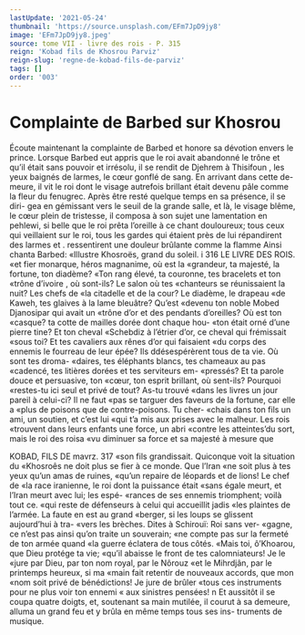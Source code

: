```yaml
---
lastUpdate: '2021-05-24'
thumbnail: 'https://source.unsplash.com/EFm7JpD9jy8'
image: 'EFm7JpD9jy8.jpeg'
source: tome VII - livre des rois - P. 315
reign: 'Kobad fils de Khosrou Parviz'
reign-slug: 'regne-de-kobad-fils-de-parviz'
tags: []
order: '003'
---
```


# Complainte de Barbed sur Khosrou

Écoute maintenant la complainte de Barbed et honore sa dévotion envers le prince. Lorsque Barbed eut appris que le roi avait abandonné le trône et qu’il était sans pouvoir et irrésolu, il se rendit de Djehrem à Thisifoun , les yeux baignés de larmes,
le cœur gonflé de sang. En arrivant dans cette de- meure, il vit le roi dont le visage autrefois brillant était devenu pâle comme la fleur du fenugrec. Après
être resté quelque temps en sa présence, il se diri-
gea en gémissant vers le seuil de la grande salle, et là, le visage blême, le cœur plein de tristesse, il composa à son sujet une lamentation en pehlewi, si belle que le roi prêta l’oreille à ce chant douloureux;
tous ceux qui veillaient sur le roi, tous les gardes qui étaient près de lui répandirent des larmes et . ressentirent une douleur brûlante comme la flamme
Ainsi chanta Barbed: «Illustre Khosroës, grand du soleil. i
316 LE LIVRE DES ROIS.
«et fier monarque, héros magnanime, où est la «grandeur, ta majesté, la fortune, ton diadème? «Ton rang élevé, ta couronne, tes bracelets et ton «trône d’ivoire , où sont-ils? Le salon où tes «chanteurs se réunissaient la nuit? Les chefs de «la citadelle et de la cour? Le diadème, le drapeau «de Kaweh, tes glaives à la lame bleuâtre? Qu’est «devenu ton noble Mobed Djanosipar qui avait un «trône d’or et des pendants d’oreilles? Où est ton
«casque? ta cotte de mailles dorée dont chaque hou- «ton était orné d’une pierre tine? Et ton cheval «Schebdiz à l’étrier d’or, ce cheval qui frémissait
«sous toi? Et tes cavaliers aux rênes d’or qui faisaient
«du corps des ennemis le fourreau de leur épée? Ils ddésespérèrent tous de ta vie. Où sont tes droma- «daires, tes éléphants blancs, tes chameaux au pas «cadencé, tes litières dorées et tes serviteurs em- «pressés? Et ta parole douce et persuasive, ton «cœur, ton esprit brillant, où sent-ils? Pourquoi «restes-tu ici seul et privé de tout? As-tu trouvé «dans les livres un jour pareil à celui-ci? Il ne faut «pas se targuer des faveurs de la fortune, car elle a «plus de poisons que de contre-poisons. Tu cher- «chais dans ton fils un ami, un soutien, et c’est lui «qui t’a mis aux prises avec le malheur. Les rois «trouvent dans leurs enfants une force, un abri «contre les atteintes’du sort, mais le roi des roisa «vu diminuer sa force et sa majesté à mesure que

KOBAD, FILS DE mavrz. 317 «son fils grandissait. Quiconque voit la situation du «Khosroês ne doit plus se fier à ce monde. Que l’Iran
«ne soit plus à tes yeux qu’un amas de ruines,
«qu’un repaire de léopards et de lions! Le chef de
«la race iranienne, le roi dont la puissance était «sans égale meurt, et l’Iran meurt avec lui; les espé-
«rances de ses ennemis triomphent; voilà tout ce. «qui reste de défenseurs à celui qui accueillit jadis «les plaintes de l’armée. La faute en est au grand «berger, si les loups se glissent aujourd’hui à tra- «vers les brèches. Dites à Schirouï: Roi sans ver- «gagne, ce n’est pas ainsi qu’on traite un souverain;
«ne compte pas sur la fermeté de ton armée quand «la guerre éclatera de tous côtés.
«Mais toi, ô’Khoarou, que Dieu protége ta vie;
«qu’il abaisse le front de tes calomniateurs! Je le
«jure par Dieu, par ton nom royal, par le Nôrouz
«et le Mihrdjân, par le printemps heureux, si ma
«main fait retentir de nouveaux accords, que mon
«nom soit privé de bénédictions! Je jure de brûler
«tous ces instruments pour ne plus voir ton ennemi « aux sinistres pensées! n
Et aussitôt il se coupa quatre doigts, et, soutenant sa main mutilée, il courut à sa demeure, alluma un grand feu et y brûla en même temps tous ses ins- truments de musique.
